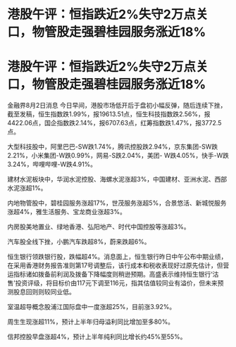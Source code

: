 # 港股午评：恒指跌近2%失守2万点关口，物管股走强碧桂园服务涨近18%

# 港股午评：恒指跌近2%失守2万点关口，物管股走强碧桂园服务涨近18%

金融界8月2日消息
今日早间，港股市场低开后于盘初小幅反弹，随后连续下挫，截至发稿，恒生指数跌1.99%，报19613.51点，恒生科技指数跌2.56%，报4422.06点，国企指数跌2.14%，报6707.63点，红筹指数跌1.47%，报3772.5点。

大型科技股中，阿里巴巴-SW跌1.74%，腾讯控股跌2.94%，京东集团-SW跌2.21%，小米集团-W跌0.99%，网易-S跌2.04%，美团-
W跌4.05%，快手-W跌3.24%，哔哩哔哩-W跌4.91%。

建材水泥板块中，华润水泥控股、海螺水泥涨超3%，中国建材、亚洲水泥、西部水泥涨超1%。

内地物管股中，碧桂园服务涨超17%，世茂服务涨超5%，合景悠活、新城悦服务涨超4%，雅生活服务、宝龙商业涨超3%。

内房股美地置业、绿地香港、弘阳地产、时代中国控股等涨超3%。

汽车股全线下挫，小鹏汽车跌超8%，蔚来跌超6%。

恒生银行领跌银行股，跌幅超4%。消息面上，恒生银行昨日中午公布中期业绩，在采用香港财务报告准则第17号调整后，该行成本和税收表现好过原先估计，但营运指标诸如拨备前利润及拨备下降幅度则稍逊预期。高盛表示维持恒生银行‘沽售’投资评级，将目标价由117元下调至116元，指其估值较同业有溢价，但未来预测股息回则则较同业低。

室温超导概念股浦江国际盘中一度涨超25%，目前涨3.92%。

周生生现涨超11%，预计上半年归母溢利同比增加至多80%。

信邦控股早盘涨超4%，预计上半年纯利同比增长约45%至55%。

